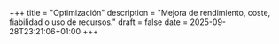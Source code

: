 +++
title = "Optimización"
description = "Mejora de rendimiento, coste, fiabilidad o uso de recursos."
draft = false
date = 2025-09-28T23:21:06+01:00
+++